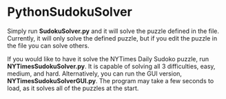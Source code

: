 # PythonSudokuSolver

Simply run **SudokuSolver.py** and it will solve the puzzle defined in the file. Currently, it will only solve the defined puzzle, but if you edit the puzzle in the file you can solve others.

If you would like to have it solve the NYTimes Daily Sudoko puzzle, run **NYTimesSudokuSolver.py**. It is capable of solving all 3 difficulties, easy, medium, and hard. Alternatively, you can run the GUI version, **NYTimesSudokuSolverGUI.py**. The program may take a few seconds to load, as it solves all of the puzzles at the start.

